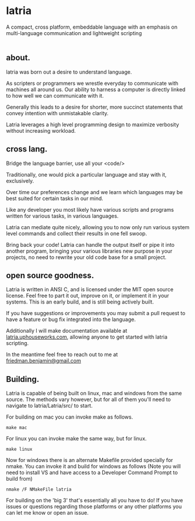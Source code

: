 # latria
A compact, cross platform, embeddable language with an emphasis on multi-language communication and lightweight scripting<br/><br/>

<h2>about.</h2>

latria was born out a desire to understand language.

As scripters or programmers we wrestle everyday to communicate with machines all around us. Our ability to harness a computer is directly linked to how well we can communicate with it.

Generally this leads to a desire for shorter, more succinct statements that convey intention with unmistakable clarity.

Latria leverages a high level programming design to maximize verbosity without increasing workload. 


<h2>cross lang.</h2>

Bridge the language barrier, use all your &lt;code/&gt;

Traditionally, one would pick a particular language and stay with it, exclusively.

Over time our preferences change and we learn which languages may be best suited for certain tasks in our mind.

Like any developer you most likely have various scripts and programs written for various tasks, in various languages.

Latria can mediate quite nicely, allowing you to now only run various system level commands and collect their results in one fell swoop.

Bring back your code! Latria can handle the output itself or pipe it into another program, bringing your various libraries new purpose in your projects, no need to rewrite your old code base for a small project.

<h2>open source goodness.</h2>

Latria is written in ANSI C, and is licensed under the MIT open source license. Feel free to part it out, improve on it, or implement it in your systems. This is an early build, and is still being actively built.

If you have suggestions or improvements you may submit a pull request to have a feature or bug fix integrated into the language.

Additionally I will make documentation available at <a href="http://latria.uphouseworks.com">latria.uphouseworks.com</a>, allowing anyone to get started with latria scripting.

In the meantime feel free to reach out to me at friedman.benjamin@gmail.com


<h2>Building.</h2>

Latria is capable of being built on linux, mac and windows from the same source. The methods vary however, but for all of them you'll need to navigate to latria/Latria/src/ to start.

For building on mac you can invoke make as follows.
```
make mac
```

For linux you can invoke make the same way, but for linux.
```
make linux
```

Now for windows there is an alternate Makefile provided specially for nmake. You can invoke it and build for windows as follows (Note you will need to install VS and have access to a Developer Command Prompt to build from)
```
nmake /F NMakeFile latria
```

For building on the 'big 3' that's essentially all you have to do! If you have issues or questions regarding those platforms or any other platforms you can let me know or open an issue.
